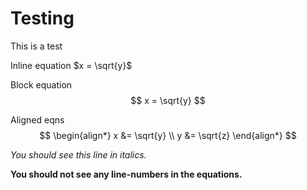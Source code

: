 # Testing

This is a test

Inline equation 
$x = \sqrt{y}$

Block equation 
$$
x = \sqrt{y}
$$

Aligned eqns
$$
\begin{align*}
x &= \sqrt{y} \\
y &= \sqrt{z}
\end{align*}
$$

*You should see this line in italics.*

**You should not see any line-numbers in the equations.**

